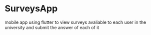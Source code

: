 # SurveysApp
mobile app using flutter to view surveys avaliable to each user in the university and submit the answer of each of it 
